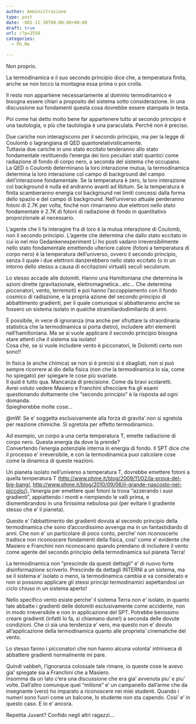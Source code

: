 ```yaml
---
author: Amministrazione
type: post
date: -001-11-30T00:00:00+00:00
draft: true
url: /?p=2558
categories:
  - Ph.Me

---
```

Non proprio.

La termodinamica e il suo secondo principio dice che, a temperatura finita, anche se non tocco la montagna essa prima o poi crolla.

Il resto non appartiene necessariamente al dominio termodinamico e bisogna essere chiari a proposito del sistema sotto considerazione. In una discussione sui fondamenti questa cosa dovrebbe essere stampata in testa.

Poi come hai detto molto bene far appartenere tutto al secondo principio è una tautologia, o più che tautologia è una paraculata. Perché non è preciso.

Due cariche non interagiscono per il secondo principio, ma per la legge di Coulomb o lagrangiana di QED quantorelativisticamente.  
Tuttavia due cariche in uno stato eccitato tenderanno allo stato fondamentale restituendo l’energia dei loro peculiari stati quantici come radiazione di fondo di corpo nero, a seconda del sistema che occupano.  
La QED o Coulomb determinano la loro interazione mutua, la termodinamica determina la loro interazione col campo di background del campo dell’interazione fondamentale. Se la temperatura è zero, la loro interazione col background è nulla ed andranno avanti ad libitum. Se la temperatura è finita scambieranno energia col background nei limiti concessi dalla forma dello spazio e del campo di background. Nell’universo attuale perderanno fotoni di 2.7K per volta, finché non rimarranno due elettroni nello stato fondamentale è 2.7K di fotoni di radiazione di fondo in quantitativo proporzionale al necessario.

L’agente che li fa interagire fra di loro è la mutua interazione di Coulomb, non il secondo principio. L’agente che determina che dallo stato eccitato in cui io nel mio Gedankenexperiment Li ho posti vadano irreversibilmente nello stato fondamentale emettendo ulteriore calore (fotoni a temperatura di corpo nero) è la temperatura dell’universo, ovvero il secondo principio, senza il quale i due elettroni danzerebbero nello stato eccitato (o in un intorno dello stesso a causa di eccitazioni virtuali) seculi seculorum.

Lo stesso accade alle dolomiti. Hanno una Hamiltoniana che determina le azioni dirette (gravitazionale, elettromagnetica…etc… Che determina picconatori, vento, terremoti) e poi hanno l’accoppiamento con il fondo cosmico di radiazione, e la propria azione del secondo principio di abbattimento gradienti, per il quale comunque si abbatteranno anche se fossero un sistema isolato in qualche stramiliardodimiliardo di anni.

È possibile, in vece di ignoranza (ma anche per sfruttare la straordinaria statistica che la termodinamica si porta dietro), includere altri elementi nell’hamiltoniana. Ma se si vuole applicare il secondo principio bisogna stare attenti che il sistema sia isolato!  
Cosa che, se si vuole includere vento è picconatori, le Dolomiti certo non sono!!

In fisica (e anche chimica) se non si è precisi si é sbagliati, non si può sempre ricorrere al dio della fisica (non che la termodinamica lo sia, come ho spiegato) per spiegare le cose più svariate.  
Il quid è tutto qua. Mancanza di precisione. Come da bravi scolaretti.  
Avrei voluto vedere Masiero e Franchini sfrecciare fra gli esami questionando dottamente che “secondo principio” è la risposta ad ogni domanda.  
Spiegherebbe molte cose…

@mW: Se e’ soggetta esclusivamente alla forza di gravita’ non si sgretola per reazione chimiche. Si sgretola per effetto termodinamico.

Ad esempio, un corpo a una certa temperatura T, emette radiazione di corpo nero. Questa energia da dove la prende?  
Convertendo l’energia potenziale interna in energia di fondo. Il SPT dice che il processo e’ irreversibile, e con la termodinamica puoi calcolare cose come la dinamica di queste reazioni.

Un pianeta isolato nell’universo a temperatura T, dovrebbe emettere fotoni a quella temperatura T (http://www.phme.it/blog/2009/11/02/la-prova-del-big-bang/, http://www.phme.it/blog/2010/09/06/il-grande-nascosto-nel-piccolo/), l’energia per emettere quei fotoni la trova “azzerando i suoi gradienti”, appiattendo i monti e riempiendo le valli prima, e dismembrandosi in una finissima nebulosa poi (per evitare il gradiente stesso che e’ il pianeta).

Questo e’ l’abbattimento dei gradienti dovuta al secondo principio della termodinamica che sono d’accordissimo avvenga ma in un fantastidiardo di anni. Che non e’ un particolare di poco conto, perche’ non riconoscerlo tradisce non riconoscere fondamenti della fisica, cosi’ come e’ evidente che Masiero e Franchini non riconoscano quando prendano di includere il vento come agente del secondo principio della termodinamica sul pianeta Terra!

La termodinamica non “prescinde da questi dettagli” e’ di nuovo forte disinformazione scriverlo. Prescinde da dettagli INTERNI a un sistema, ma se il sistema e’ isolato o meno, la termodinamica cambia e va considerato e non si possono applicare gli stessi principi termodinamici aspettandosi un ciclo chiuso in un sistema aperto!

Nello specifico vento esiste perche’ il sistema Terra non e’ isolato, in quanto tale abbatte i gradienti delle dolomiti esclusivamente come accidente, non in modo irreversibile e non in applicazione del SPT. Potrebbe benissimo creare gradienti (infatti lo fa, si chiamano dune!) a seconda delle dovute condizioni. Che ci sia una tendenza e’ vero, ma questo non e’ dovuto all’applicazione della termodinamica quanto alle proprieta’ cinematiche del vento.

Lo stesso fanno i picconatori che non hanno alcuna volonta’ intrinseca di abbattere gradienti normalmente mi pare.

Quindi vabbeh, l’ignoranza colossale tale rimane, io queste cose le avevo gia’ spiegate sia a Franchini che a Masiero.  
Insomma da un lato c’era una discussione che era gia’ avvenuta piu’ e piu’ volte. Dall’altro comunque quel “milione” e’ un campanello dall’arme che da insegnante (vero) ho imparato a riconoscere nei miei studenti. Quando i numeri sono fuori come un balcone, lo studente non sta capendo. Cosi’ e’ in questo caso. E lo e’ ancora.

Repetita Juvant? Confido negli altri ragazzi…